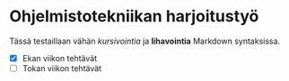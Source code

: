 # Ohjelmistotekniikan harjoitustyö

Tässä testaillaan vähän *kursivointia* ja **lihavointia** Markdown syntaksissa.

- [x] Ekan viikon tehtävät
- [ ] Tokan viikon tehtävät
